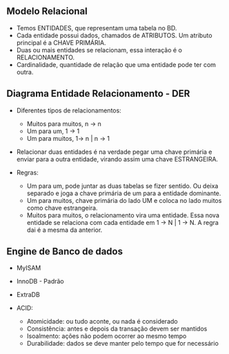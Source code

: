 ## Modelo Relacional
- Temos ENTIDADES, que representam uma tabela no BD.
- Cada entidade possui dados, chamados de ATRIBUTOS. Um atributo principal é a CHAVE PRIMÁRIA.
- Duas ou mais entidades se relacionam, essa interação é o RELACIONAMENTO.
- Cardinalidade, quantidade de relação que uma entidade pode ter com outra.

## Diagrama Entidade Relacionamento - DER
- Diferentes tipos de relacionamentos:
    - Muitos para muitos, n -> n
    - Um para um, 1 -> 1
    - Um para muitos, 1-> n | n -> 1

- Relacionar duas entidades é na verdade pegar uma chave primária e enviar para a outra entidade, virando assim uma chave ESTRANGEIRA.

- Regras: 
    - Um para um, pode juntar as duas tabelas se fizer sentido. Ou deixa separado e joga a chave primária de um para a entidade dominante.
    - Um para muitos, chave primária do lado UM e coloca no lado muitos como chave estrangeira.
    - Muitos para muitos, o relacionamento vira uma entidade. Essa nova entidade se relaciona com cada entidade em 1 -> N | 1 -> N. A regra dai é a mesma da anterior. 

## Engine de Banco de dados
- MyISAM
- InnoDB - Padrão
- ExtraDB

- ACID:
    - Atomicidade: ou tudo aconte, ou nada é considerado
    - Consistência: antes e depois da transação devem ser mantidos
    - Isoalmento: ações não podem ocorrer ao mesmo tempo
    - Durabilidade: dados se deve manter pelo tempo que for necessário 